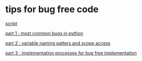 # tips for bug free code
[script]()  

[part 1 : most common bugs in python]()  

[part 2 : variable naming patters and scope access]()  

[part 3 : implementation processes for bug free implementation]()  

